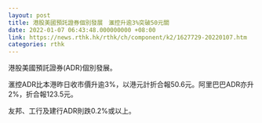 ```yaml
---
layout: post
title: 港股美國預託證券個別發展　滙控升逾3%突破50元關
date: 2022-01-07 06:43:48.000000000 +08:00
link: https://news.rthk.hk/rthk/ch/component/k2/1627729-20220107.htm
categories: rthk
---
```


港股美國預託證券(ADR)個別發展。

滙控ADR比本港昨日收市價升逾3%，以港元計折合報50.6元。阿里巴巴ADR亦升2%，折合報123.5元。

友邦、工行及建行ADR則跌0.2%或以上。
